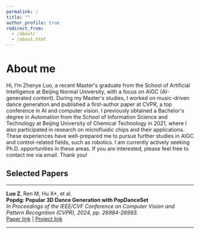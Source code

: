 ```yaml
---
permalink: /
title: ""
author_profile: true
redirect_from: 
  - /about/
  - /about.html
---
```


# About me
Hi, I’m Zhenye Luo, a recent Master's graduate from the School of Artificial Intelligence at Beijing Normal University, with a focus on AIGC (AI-generated content). During my Master's studies, I worked on music-driven dance generation and published a first-author paper at CVPR, a top conference in AI and computer vision. I previously obtained a Bachelor's degree in Automation from the School of Information Science and Technology at Beijing University of Chemical Technology in 2021, where I also participated in research on microfluidic chips and their applications. These experiences have well-prepared me to pursue further studies in AIGC and control-related fields, such as robotics. I am currently actively seeking Ph.D. opportunities in these areas. If you are interested, please feel free to contact me via email. Thank you!

## Selected Papers

---

**Luo Z**, Ren M, Hu X*, et al.  
**Popdg: Popular 3D Dance Generation with PopDanceSet**  
_In Proceedings of the IEEE/CVF Conference on Computer Vision and Pattern Recognition (CVPR), 2024, pp. 26984-26993._  
[Paper link](https://openaccess.thecvf.com/content/CVPR2024/papers/Luo_POPDG_Popular_3D_Dance_Generation_with_PopDanceSet_CVPR_2024_paper.pdf) | [Project link](https://luke-luo1.github.io/POPDG/)

---


